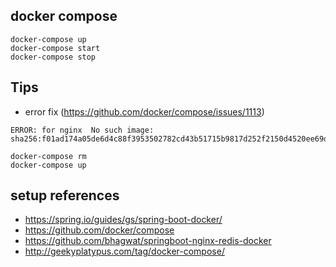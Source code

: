 ## docker compose
```
docker-compose up
docker-compose start
docker-compose stop
```


## Tips

* error fix  (https://github.com/docker/compose/issues/1113)
```
ERROR: for nginx  No such image: sha256:f01ad174a05de6d4c88f3953502782cd43b51715b9817d252f2150d4520ee69d\
```

```
docker-compose rm
docker-compose up
```

## setup references
* https://spring.io/guides/gs/spring-boot-docker/
* https://github.com/docker/compose
* https://github.com/bhagwat/springboot-nginx-redis-docker
* http://geekyplatypus.com/tag/docker-compose/

